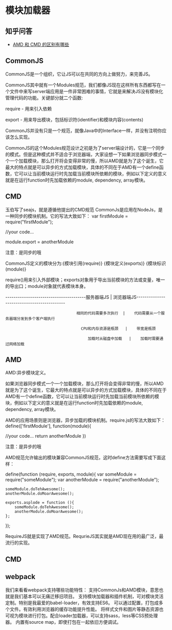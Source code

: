# 模块加载器

## 知乎问答
* [AMD 和 CMD 的区别有哪些](http://www.zhihu.com/question/20351507)


## CommonJS
CommonJS是一个组织，它让JS可以在共同的方向上做努力，来完善JS。

CommonJS其中就有一个Modules规范，我们都像JS现在这样所有东西都写在一个文件中来写server端应用是一件非常困难的事情，它就是来解决JS没有模块化管理代码的功能。关键部分就二个函数:

require - 用来引入依赖

export - 用来导出模块，包括标识符(identifier)和模块内容(contents)

CommonJS并没有只是一个规范，就像Java中的Interface一样，并没有注明你应该怎么实现。

CommonJS的这个Modules规范设计之初是为了server端设计的，它是一个同步的模式。但是这种模式并不适合于浏览器端，大家设想一下如果浏览器同步模式一个一个加载模块，那么打开将会变得非常的慢，所以AMD就是为了这个诞生，它最大的特点就是可以异步的方式加载模块，具体的不同在于AMD有一个define函数，它可以让当前模块运行时先加载当前模块所依赖的模块，例如以下定义的意义就是在运行function时先加载依赖的module, dependency, array模块。

## CMD

玉伯写了seajs，就是遵循他提出的CMD规范
CommonJs是应用在NodeJs，是一种同步的模块机制。它的写法大致如下：
var firstModule = require("firstModule");

//your code...

module.export = anotherModule

注意：是同步的哦

CommonJS定义的模块分为:{模块引用(require)} {模块定义(exports)} {模块标识(module)}
 
require()用来引入外部模块；exports对象用于导出当前模块的方法或变量，唯一的导出口；module对象就代表模块本身。

---------------------------------------服务器端JS   |    浏览器端JS-------------------------------------------
 
                                   相同的代码需要多次执行  |    代码需要从一个服务器端分发到多个客户端执行
 
                                     CPU和内存资源是瓶颈   |    带宽是瓶颈
 
                                        加载时从磁盘中加载   |    加载时需要通过网络加载

## AMD

AMD:异步模块定义。

如果浏览器同步模式一个一个加载模块，那么打开将会变得非常的慢，所以AMD就是为了这个诞生，它最大的特点就是可以异步的方式加载模块，具体的不同在于AMD有一个define函数，它可以让当前模块运行时先加载当前模块所依赖的模块，例如以下定义的意义就是在运行function时先加载依赖的module, dependency, array模块。

AMD的应用场景则是浏览器，异步加载的模块机制。require.js的写法大致如下：
define(['firstModule'], function(module){

//your code...
return anotherModule
})

注意：是异步的哦

AMD规范允许输出的模块兼容CommonJS规范，这时define方法需要写成下面这样：

define(function (require, exports, module){
    var someModule = require("someModule");
    var anotherModule = require("anotherModule");    

    someModule.doTehAwesome();
    anotherModule.doMoarAwesome();

    exports.asplode = function (){
        someModule.doTehAwesome();
        anotherModule.doMoarAwesome();
    };
});

RequireJS就是实现了AMD规范。RequrieJS其实就是AMD现在用的最广泛，最流行的实现。

## CMD


## webpack
我们来看看webpack支持哪些功能特性：
支持CommonJs和AMD模块，意思也就是我们基本可以无痛迁移旧项目。
支持模块加载器和插件机制，可对模块灵活定制。特别是我最爱的babel-loader，有效支持ES6。
可以通过配置，打包成多个文件。有效利用浏览器的缓存功能提升性能。
将样式文件和图片等静态资源也可视为模块进行打包。配合loader加载器，可以支持sass，less等CSS预处理器。
内置有source map，即使打包在一起依旧方便调试。

